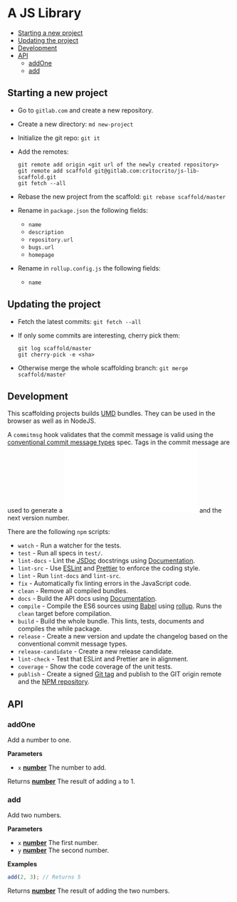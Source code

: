 # A JS Library

<!-- START doctoc generated TOC please keep comment here to allow auto update -->
<!-- DON'T EDIT THIS SECTION, INSTEAD RE-RUN doctoc TO UPDATE -->


- [Starting a new project](#starting-a-new-project)
- [Updating the project](#updating-the-project)
- [Development](#development)
- [API](#api)
  - [addOne](#addone)
  - [add](#add)

<!-- END doctoc generated TOC please keep comment here to allow auto update -->

## Starting a new project

-   Go to `gitlab.com` and create a new repository.
-   Create a new directory: `md new-project`
-   Initialize the git repo: `git it`
-   Add the remotes:

        git remote add origin <git url of the newly created repository>
        git remote add scaffold git@gitlab.com:critocrito/js-lib-scaffold.git
        git fetch --all

-   Rebase the new project from the scaffold: `git rebase scaffold/master`
-   Rename in `package.json` the following fields:

    -   `name`
    -   `description`
    -   `repository.url`
    -   `bugs.url`
    -   `homepage`

-   Rename in `rollup.config.js` the following fields:
    -   `name`

## Updating the project

-   Fetch the latest commits: `git fetch --all`
-   If only some commits are interesting, cherry pick them:

        git log scaffold/master
        git cherry-pick -e <sha>

-   Otherwise merge the whole scaffolding branch: `git merge scaffold/master`

## Development

This scaffolding projects builds [UMD](https://github.com/umdjs/umd)
bundles. They can be used in the browser as well as in NodeJS.

A `commitmsg` hook validates that the commit message is valid using the
[conventional commit message
types](https://github.com/commitizen/conventional-commit-types/blob/master/index.json)
spec. Tags in the commit message are used to generate a
![Changelog.md](./Changelog.md) and the next version number.

There are the following `npm` scripts:

-   `watch` - Run a watcher for the tests.
-   `test` - Run all specs in `test/`.
-   `lint-docs` - Lint the [JSDoc](http://usejsdoc.org) docstrings using
    [Documentation](https://github.com/documentationjs/documentation).
-   `lint-src` - Use [ESLint](https://eslint.org/) and
    [Prettier](https://github.com/prettier/prettier) to enforce the coding
    style.
-   `lint` - Run `lint-docs` and `lint-src`.
-   `fix` - Automatically fix linting errors in the JavaScript code.
-   `clean` - Remove all compiled bundles.
-   `docs` - Build the API docs using
    [Documentation](https://github.com/documentationjs/documentation).
-   `compile` - Compile the ES6 sources using [Babel](https://babeljs.io/) using
    [rollup](https://rollupjs.org/). Runs the `clean` target before compilation.
-   `build` - Build the whole bundle. This lints, tests, documents and compiles
    the while package.
-   `release` - Create a new version and update the changelog based on the
    conventional commit message types.
-   `release-candidate` - Create a new release candidate.
-   `lint-check` - Test that ESLint and Prettier are in alignment.
-   `coverage` - Show the code coverage of the unit tests.
-   `publish` - Create a signed [Git
    tag](https://git-scm.com/book/en/v2/Git-Basics-Tagging) and publish to the
    GIT origin remote and the [NPM repository](https://www.npmjs.com/).

## API

<!-- Generated by documentation.js. Update this documentation by updating the source code. -->

### addOne

Add a number to one.

**Parameters**

-   `x` **[number](https://developer.mozilla.org/en-US/docs/Web/JavaScript/Reference/Global_Objects/Number)** The number to add.

Returns **[number](https://developer.mozilla.org/en-US/docs/Web/JavaScript/Reference/Global_Objects/Number)** The result of adding `a` to 1.

### add

Add two numbers.

**Parameters**

-   `x` **[number](https://developer.mozilla.org/en-US/docs/Web/JavaScript/Reference/Global_Objects/Number)** The first number.
-   `y` **[number](https://developer.mozilla.org/en-US/docs/Web/JavaScript/Reference/Global_Objects/Number)** The second number.

**Examples**

```javascript
add(2, 3); // Returns 5
```

Returns **[number](https://developer.mozilla.org/en-US/docs/Web/JavaScript/Reference/Global_Objects/Number)** The result of adding the two numbers.
